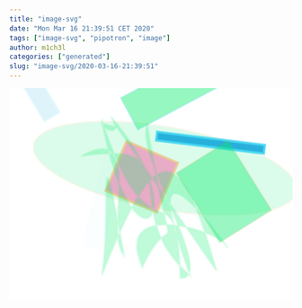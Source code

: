 ```yaml
---
title: "image-svg"
date: "Mon Mar 16 21:39:51 CET 2020"
tags: ["image-svg", "pipotron", "image"]
author: m1ch3l
categories: ["generated"]
slug: "image-svg/2020-03-16-21:39:51"
---
```


![](image.svg)
